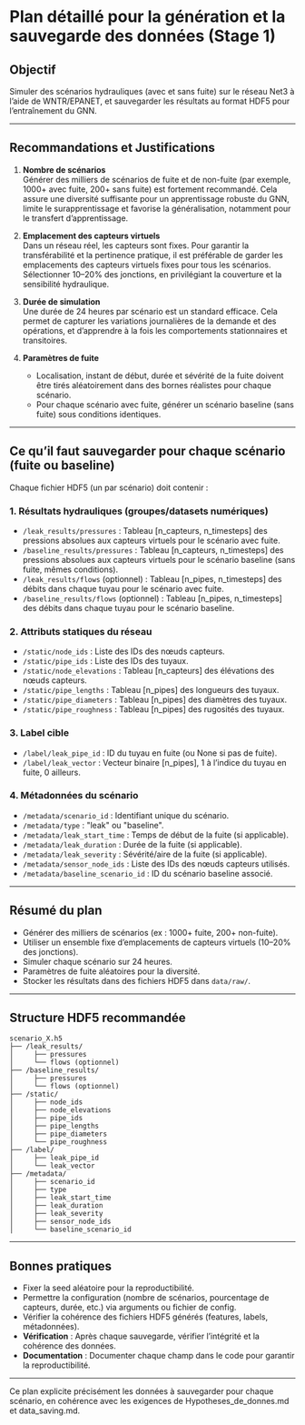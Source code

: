 # Plan détaillé pour la génération et la sauvegarde des données (Stage 1)

## Objectif
Simuler des scénarios hydrauliques (avec et sans fuite) sur le réseau Net3 à l’aide de WNTR/EPANET, et sauvegarder les résultats au format HDF5 pour l’entraînement du GNN.

---

## Recommandations et Justifications

1. **Nombre de scénarios**  
   Générer des milliers de scénarios de fuite et de non-fuite (par exemple, 1000+ avec fuite, 200+ sans fuite) est fortement recommandé. Cela assure une diversité suffisante pour un apprentissage robuste du GNN, limite le surapprentissage et favorise la généralisation, notamment pour le transfert d’apprentissage.

2. **Emplacement des capteurs virtuels**  
   Dans un réseau réel, les capteurs sont fixes. Pour garantir la transférabilité et la pertinence pratique, il est préférable de garder les emplacements des capteurs virtuels fixes pour tous les scénarios. Sélectionner 10–20% des jonctions, en privilégiant la couverture et la sensibilité hydraulique.

3. **Durée de simulation**  
   Une durée de 24 heures par scénario est un standard efficace. Cela permet de capturer les variations journalières de la demande et des opérations, et d’apprendre à la fois les comportements stationnaires et transitoires.

4. **Paramètres de fuite**  
   - Localisation, instant de début, durée et sévérité de la fuite doivent être tirés aléatoirement dans des bornes réalistes pour chaque scénario.
   - Pour chaque scénario avec fuite, générer un scénario baseline (sans fuite) sous conditions identiques.

---
## Ce qu’il faut sauvegarder pour chaque scénario (fuite ou baseline)

Chaque fichier HDF5 (un par scénario) doit contenir :

### 1. **Résultats hydrauliques (groupes/datasets numériques)**
- `/leak_results/pressures` : Tableau [n_capteurs, n_timesteps] des pressions absolues aux capteurs virtuels pour le scénario avec fuite.
- `/baseline_results/pressures` : Tableau [n_capteurs, n_timesteps] des pressions absolues aux capteurs virtuels pour le scénario baseline (sans fuite, mêmes conditions).
- `/leak_results/flows` (optionnel) : Tableau [n_pipes, n_timesteps] des débits dans chaque tuyau pour le scénario avec fuite.
- `/baseline_results/flows` (optionnel) : Tableau [n_pipes, n_timesteps] des débits dans chaque tuyau pour le scénario baseline.

### 2. **Attributs statiques du réseau**
- `/static/node_ids` : Liste des IDs des nœuds capteurs.
- `/static/pipe_ids` : Liste des IDs des tuyaux.
- `/static/node_elevations` : Tableau [n_capteurs] des élévations des nœuds capteurs.
- `/static/pipe_lengths` : Tableau [n_pipes] des longueurs des tuyaux.
- `/static/pipe_diameters` : Tableau [n_pipes] des diamètres des tuyaux.
- `/static/pipe_roughness` : Tableau [n_pipes] des rugosités des tuyaux.

### 3. **Label cible**
- `/label/leak_pipe_id` : ID du tuyau en fuite (ou None si pas de fuite).
- `/label/leak_vector` : Vecteur binaire [n_pipes], 1 à l’indice du tuyau en fuite, 0 ailleurs.

### 4. **Métadonnées du scénario**
- `/metadata/scenario_id` : Identifiant unique du scénario.
- `/metadata/type` : "leak" ou "baseline".
- `/metadata/leak_start_time` : Temps de début de la fuite (si applicable).
- `/metadata/leak_duration` : Durée de la fuite (si applicable).
- `/metadata/leak_severity` : Sévérité/aire de la fuite (si applicable).
- `/metadata/sensor_node_ids` : Liste des IDs des nœuds capteurs utilisés.
- `/metadata/baseline_scenario_id` : ID du scénario baseline associé.

---
## Résumé du plan

- Générer des milliers de scénarios (ex : 1000+ fuite, 200+ non-fuite).
- Utiliser un ensemble fixe d’emplacements de capteurs virtuels (10–20% des jonctions).
- Simuler chaque scénario sur 24 heures.
- Paramètres de fuite aléatoires pour la diversité.
- Stocker les résultats dans des fichiers HDF5 dans `data/raw/`.

---

## Structure HDF5 recommandée

```
scenario_X.h5
├── /leak_results/
│     ├── pressures
│     └── flows (optionnel)
├── /baseline_results/
│     ├── pressures
│     └── flows (optionnel)
├── /static/
│     ├── node_ids
│     ├── node_elevations
│     ├── pipe_ids
│     ├── pipe_lengths
│     ├── pipe_diameters
│     └── pipe_roughness
├── /label/
│     ├── leak_pipe_id
│     └── leak_vector
├── /metadata/
│     ├── scenario_id
│     ├── type
│     ├── leak_start_time
│     ├── leak_duration
│     ├── leak_severity
│     ├── sensor_node_ids
│     └── baseline_scenario_id
```

---

## Bonnes pratiques

- Fixer la seed aléatoire pour la reproductibilité.
- Permettre la configuration (nombre de scénarios, pourcentage de capteurs, durée, etc.) via arguments ou fichier de config.
- Vérifier la cohérence des fichiers HDF5 générés (features, labels, métadonnées).
- **Vérification** : Après chaque sauvegarde, vérifier l’intégrité et la cohérence des données.
- **Documentation** : Documenter chaque champ dans le code pour garantir la reproductibilité.

---

Ce plan explicite précisément les données à sauvegarder pour chaque scénario, en cohérence avec les exigences de Hypotheses_de_donnes.md et data_saving.md.